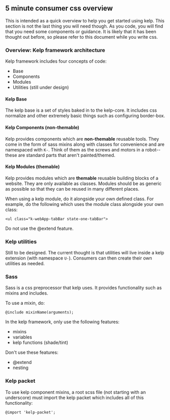 ## 5 minute consumer css overview
This is intended as a quick overview to help you get started using kelp. This section is not the last thing you will need though. As you code, you will find that you need some components or guidance. It is likely that it has been thought out before, so please refer to this document while you write css.

### Overview: Kelp framework architecture
Kelp framework includes four concepts of code:
- Base
- Components
- Modules
- Utilities (still under design)

#### Kelp Base
The kelp base is a set of styles baked in to the kelp-core. It includes css normalize and other extremely basic things such as configuring border-box.

#### Kelp Components (non-themable)
Kelp provides components which are **non-themable** reusable tools. They come in the form of sass mixins along with classes for convenience and are namespaced with `K-`. Think of them as the screws and motors in a robot--these are standard parts that aren't painted/themed.

#### Kelp Modules (themable)
Kelp provides modules which are **themable** reusable building blocks of a website. They are only available as classes. Modules should be as generic as possible so that they can be reused in many different places.

When using a kelp module, do it alongside your own defined class. For example, do the following which uses the module class alongside your own class:
```
<ul class="k-webApp-tabBar state-one-tabBar">
```

Do not use the @extend feature.

### Kelp utilities
Still to be designed. The current thought is that utilities will live inside a kelp extension (with namespace `U-`). Consumers can then create their own utilities as needed.

### Sass
Sass is a css preprocessor that kelp uses. It provides functionality such as mixins and includes.

To use a mixin, do:
```
@include mixinName(arguments);
```

In the kelp framework, only use the following features:
- mixins
- variables
- kelp functions (shade/tint)

Don't use these features:
- @extend
- nesting

### Kelp packet
To use kelp component mixins, a root scss file (not starting with an underscore) must import the kelp packet which includes all of this functionality:
```
@import 'kelp-packet';
```
